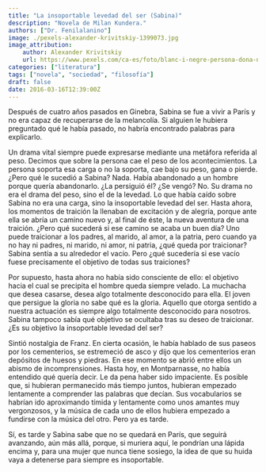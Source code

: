 ```yaml
---
title: "La insoportable levedad del ser (Sabina)"
description: "Novela de Milan Kundera."
authors: ["Dr. Fenilalanino"]
image: ./pexels-alexander-krivitskiy-1399073.jpg
image_attribution:
    author: Alexander Krivitskiy
    url: https://www.pexels.com/ca-es/foto/blanc-i-negre-persona-dona-nena-1399073/
categories: ["literatura"]
tags: ["novela", "sociedad", "filosofía"]
draft: false
date: 2016-03-16T12:39:00Z
---
```


Después de cuatro años pasados en Ginebra, Sabina se fue a vivir a París y no era capaz de recuperarse de la melancolía. Si alguien le hubiera preguntado qué le había pasado, no habría encontrado palabras para explicarlo.

Un drama vital siempre puede expresarse mediante una metáfora referida al peso. Decimos que sobre la persona cae el peso de los acontecimientos. La persona soporta esa carga o no la soporta, cae bajo su peso, gana o pierde. ¿Pero qué le sucedió a Sabina? Nada. Había abandonado a un hombre porque quería abandonarlo. ¿La persiguió él? ¿Se vengó? No. Su drama no era el drama del peso, sino el de la levedad. Lo que había caído sobre Sabina no era una carga, sino la insoportable levedad del ser. Hasta ahora, los momentos de traición la llenaban de excitación y de alegría, porque ante ella se abría un camino nuevo y, al final de éste, la nueva aventura de una traición. ¿Pero qué sucederá si ese camino se acaba un buen día? Uno puede traicionar a los padres, al marido, al amor, a la patria, pero cuando ya no hay ni padres, ni marido, ni amor, ni patria, ¿qué queda por traicionar? Sabina sentía a su alrededor el vacío. Pero ¿qué sucedería si ese vacío fuese precisamente el objetivo de todas sus traiciones?

Por supuesto, hasta ahora no había sido consciente de ello: el objetivo hacia el cual se precipita el hombre queda siempre velado. La muchacha que desea casarse, desea algo totalmente desconocido para ella. El joven que persigue la gloria no sabe qué es la gloria. Aquello que otorga sentido a nuestra actuación es siempre algo totalmente desconocido para nosotros. Sabina tampoco sabía qué objetivo se ocultaba tras su deseo de traicionar. ¿Es su objetivo la insoportable levedad del ser?

Sintió nostalgia de Franz. En cierta ocasión, le había hablado de sus paseos por los cementerios, se estremeció de asco y dijo que los cementerios eran depósitos de huesos y piedras. En ese momento se abrió entre ellos un abismo de incomprensiones. Hasta hoy, en Montparnasse, no había entendido qué quería decir. Le da pena haber sido impaciente. Es posible que, si hubieran permanecido más tiempo juntos, hubieran empezado lentamente a comprender las palabras que decían. Sus vocabularios se habrían ido aproximando tímida y lentamente como unos amantes muy vergonzosos, y la música de cada uno de ellos hubiera empezado a fundirse con la música del otro. Pero ya es tarde.

Sí, es tarde y Sabina sabe que no se quedará en París, que seguirá avanzando, aún más allá, porque, si muriera aquí, le pondrían una lápida encima y, para una mujer que nunca tiene sosiego, la idea de que su huida vaya a detenerse para siempre es insoportable.
